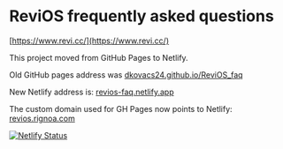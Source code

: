 # ReviOS frequently asked questions

[https://www.revi.cc/](https://www.revi.cc/)

This project moved from GitHub Pages to Netlify.

Old GitHub pages address was [dkovacs24.github.io/ReviOS_faq](https://dkovacs24.github.io/ReviOS_faq)

New Netlify address is: [revios-faq.netlify.app](https://revios-faq.netlify.app/)

The custom domain used for GH Pages now points to Netlify: [revios.rignoa.com](https://revios.rignoa.com/)

[![Netlify Status](https://api.netlify.com/api/v1/badges/968d548f-4f41-4fc7-8abc-fe3e73e73925/deploy-status)](https://app.netlify.com/sites/revios-faq/deploys)